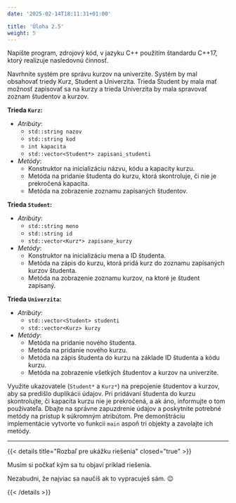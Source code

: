 ```yaml
---
date: '2025-02-14T18:11:31+01:00'

title: 'Úloha 2.5'
weight: 5
---
```


Napíšte program, zdrojový kód, v jazyku C++ použitím štandardu C++17, ktorý realizuje nasledovnú činnosť.

Navrhnite systém pre správu kurzov na univerzite. Systém by mal obsahovať triedy Kurz, Student a Univerzita. Trieda
Student by mala mať možnosť zapisovať sa na kurzy a trieda Univerzita by mala spravovať zoznam študentov a kurzov.

**Trieda `Kurz`:**

- _Atribúty_:
    - `std::string nazov`
    - `std::string kod`
    - `int kapacita`
    - `std::vector<Student*> zapisani_studenti`
- _Metódy_:
    - Konstruktor na inicializáciu názvu, kódu a kapacity kurzu.
    - Metóda na pridanie študenta do kurzu, ktorá skontroluje, či nie je prekročená kapacita.
    - Metóda na zobrazenie zoznamu zapísaných študentov.

**Trieda `Student`:**

- _Atribúty_:
    - `std::string meno`
    - `std::string id`
    - `std::vector<Kurz*> zapisane_kurzy`
- _Metódy_:
    - Konstruktor na inicializáciu mena a ID študenta.
    - Metóda na zápis do kurzu, ktorá pridá kurz do zoznamu zapísaných kurzov študenta.
    - Metóda na zobrazenie zoznamu kurzov, na ktoré je študent zapísaný.

**Trieda `Univerzita`:**

- _Atribúty_:
    - `std::vector<Student> studenti`
    - `std::vector<Kurz> kurzy`
- _Metódy_:
    - Metóda na pridanie nového študenta.
    - Metóda na pridanie nového kurzu.
    - Metóda na zápis študenta do kurzu na základe ID študenta a kódu kurzu.
    - Metóda na zobrazenie všetkých študentov a kurzov na univerzite.

Využite ukazovatele (`Student*` a `Kurz*`) na prepojenie študentov a kurzov, aby sa predišlo duplikácii údajov.
Pri pridávaní študenta do kurzu skontrolujte, či kapacita kurzu nie je prekročená, a ak áno, informujte o tom
používateľa. Dbajte na správne zapuzdrenie údajov a poskytnite potrebné metódy na prístup k súkromným atribútom. Pre
demonštráciu implementácie vytvorte vo funkcii `main` aspoň tri objekty a zavolajte ich metódy.

---

{{< details title="Rozbaľ pre ukážku riešenia" closed="true" >}}

Musím si počkať kým sa tu objaví príklad riešenia.

Nezabudni, že najviac sa naučíš ak to vypracuješ sám. 😉

{{< /details >}}

